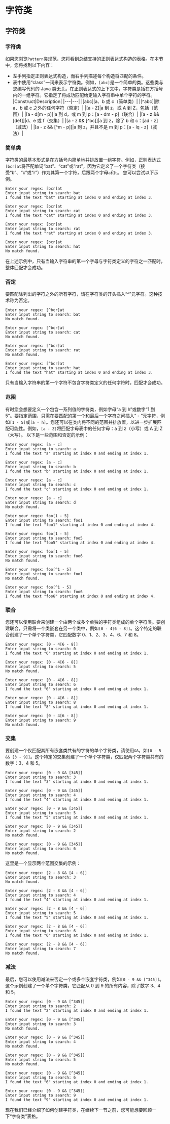 # 字符类

## 字符类

### 字符类
如果您浏览`Pattern`类规范，您将看到总结支持的正则表达式构造的表格。在本节中，您将找到以下内容：
- 左手列指定正则表达式构造，而右手列描述每个构造将匹配的条件。
- 表中使用“class”一词来表示字符类。例如，`[abc]`是一个简单的类。这些类与您编写代码的 Java 类无关。在正则表达式的上下文中，字符类是括在方括号内的一组字符。它指定了将成功匹配给定输入字符串中单个字符的字符。
|Construct|Description|
|---|---|
|[abc]|a、b 或 c（简单类）|
|[^abc]|除 a、b 或 c 之外的任何字符（否定）|
|[a - Z]|a 到 z，或 A 到 Z，包括（范围）|
|[a - d[m - p]]|a 到 d，或 m 到 p：[a - dm - p]（联合）|
|[a - z && [def]]|d、e 或 f（交集）|
|[a - z && [^bc]]|a 到 z，除了 b 和 c：[ad - z]（减法）|
|[a - z && [^m - p]]|a 到 z，并且不是 m 到 p：[a - lq - z]（减法）|

### 简单类
字符类的最基本形式是在方括号内简单地并排放置一组字符。例如，正则表达式`[bcr]at`将匹配单词“bat”、“cat”或“rat”，因为它定义了一个字符类（接受“b”、“c”或“r”）作为其第一个字符，后跟两个字母`a`和`t`。
您可以尝试以下示例。
```
Enter your regex: [bcr]at
Enter input string to search: bat
I found the text "bat" starting at index 0 and ending at index 3.

Enter your regex: [bcr]at
Enter input string to search: cat 
I found the text "cat" starting at index 0 and ending at index 3.

Enter your regex: [bcr]at
Enter input string to search: rat
I found the text "rat" starting at index 0 and ending at index 3.

Enter your regex: [bcr]at
Enter input string to search: hat
No match found.
```
在上述示例中，只有当输入字符串的第一个字母与字符类定义的字符之一匹配时，整体匹配才会成功。

### 否定
要匹配除列出的字符之外的所有字符，请在字符类的开头插入“^”元字符。这种技术称为否定。
```
Enter your regex: [^bcr]at
Enter input string to search: bat
No match found.

Enter your regex: [^bcr]at
Enter input string to search: cat 
No match found.

Enter your regex: [^bcr]at
Enter input string to search: rat
No match found.

Enter your regex: [^bcr]at
Enter input string to search: hat
I found the text "hat" starting at index 0 and ending at index 3.
```
只有当输入字符串的第一个字符不包含字符类定义的任何字符时，匹配才会成功。

### 范围
有时您会想要定义一个包含一系列值的字符类，例如字母“a 到 h”或数字“1 到 5”。要指定范围，只需在要匹配的第一个和最后一个字符之间插入“ - ”元字符，例如`[1 - 5]`或`[a - h]`。您还可以在类内将不同的范围并排放置，以进一步扩展匹配可能性。例如，`[a - Z]`将匹配字母表中的任何字母：a 到 z（小写）或 A 到 Z（大写）。
以下是一些范围和否定的示例：
```
Enter your regex: [a - c] 
Enter input string to search: a
I found the text "a" starting at index 0 and ending at index 1.

Enter your regex: [a - c] 
Enter input string to search: b
I found the text "b" starting at index 0 and ending at index 1.

Enter your regex: [a - c] 
Enter input string to search: c
I found the text "c" starting at index 0 and ending at index 1.

Enter your regex: [a - c] 
Enter input string to search: d
No match found.

Enter your regex: foo[1 - 5] 
Enter input string to search: foo1
I found the text "foo1" starting at index 0 and ending at index 4.

Enter your regex: foo[1 - 5] 
Enter input string to search: foo5
I found the text "foo5" starting at index 0 and ending at index 4.

Enter your regex: foo[1 - 5] 
Enter input string to search: foo6
No match found.

Enter your regex: foo[^1 - 5] 
Enter input string to search: foo1
No match found.

Enter your regex: foo[^1 - 5] 
Enter input string to search: foo6
I found the text "foo6" starting at index 0 and ending at index 4.
```

### 联合
您还可以使用联合来创建一个由两个或多个单独的字符类组成的单个字符类。要创建联合，只需将一个类嵌套在另一个类中，例如`[0 - 4[6 - 8]]`。这个特定的联合创建了一个单个字符类，它匹配数字 0、1、2、3、4、6、7 和 8。
```
Enter your regex: [0 - 4[6 - 8]] 
Enter input string to search: 0 
I found the text "0" starting at index 0 and ending at index 1.

Enter your regex: [0 - 4[6 - 8]] 
Enter input string to search: 5 
No match found.

Enter your regex: [0 - 4[6 - 8]] 
Enter input string to search: 6 
I found the text "6" starting at index 0 and ending at index 1.

Enter your regex: [0 - 4[6 - 8]] 
Enter input string to search: 8 
I found the text "8" starting at index 0 and ending at index 1.

Enter your regex: [0 - 4[6 - 8]] 
Enter input string to search: 9 
No match found.
```

### 交集
要创建一个仅匹配其所有嵌套类共有的字符的单个字符类，请使用`&&`，如`[0 - 5 && [3 - 9]]`。这个特定的交集创建了一个单个字符类，仅匹配两个字符类共有的数字：3、4 和 5。
```
Enter your regex: [0 - 9 && [345]] 
Enter input string to search: 3 
I found the text "3" starting at index 0 and ending at index 1.

Enter your regex: [0 - 9 && [345]] 
Enter input string to search: 4 
I found the text "4" starting at index 0 and ending at index 1.

Enter your regex: [0 - 9 && [345]] 
Enter input string to search: 5 
I found the text "5" starting at index 0 and ending at index 1.

Enter your regex: [0 - 9 && [345]] 
Enter input string to search: 2 
No match found.

Enter your regex: [0 - 9 && [345]] 
Enter input string to search: 6 
No match found.
```
这里是一个显示两个范围交集的示例：
```
Enter your regex: [2 - 8 && [4 - 6]] 
Enter input string to search: 3 
No match found.

Enter your regex: [2 - 8 && [4 - 6]] 
Enter input string to search: 4 
I found the text "4" starting at index 0 and ending at index 1.

Enter your regex: [2 - 8 && [4 - 6]] 
Enter input string to search: 5 
I found the text "5" starting at index 0 and ending at index 1.

Enter your regex: [2 - 8 && [4 - 6]] 
Enter input string to search: 6 
I found the text "6" starting at index 0 and ending at index 1.

Enter your regex: [2 - 8 && [4 - 6]] 
Enter input string to search: 7 
No match found.
```

### 减法
最后，您可以使用减法来否定一个或多个嵌套字符类，例如`[0 - 9 && [^345]]`。这个示例创建了一个单个字符类，它匹配从 0 到 9 的所有内容，除了数字 3、4 和 5。
```
Enter your regex: [0 - 9 && [^345]] 
Enter input string to search: 2 
I found the text "2" starting at index 0 and ending at index 1.

Enter your regex: [0 - 9 && [^345]] 
Enter input string to search: 3 
No match found.

Enter your regex: [0 - 9 && [^345]] 
Enter input string to search: 4 
No match found.

Enter your regex: [0 - 9 && [^345]] 
Enter input string to search: 5 
No match found.

Enter your regex: [0 - 9 && [^345]] 
Enter input string to search: 6 
I found the text "6" starting at index 0 and ending at index 1.

Enter your regex: [0 - 9 && [^345]] 
Enter input string to search: 9 
I found the text "9" starting at index 0 and ending at index 1.
```
现在我们已经介绍了如何创建字符类，在继续下一节之前，您可能想要回顾一下“字符类”表格。